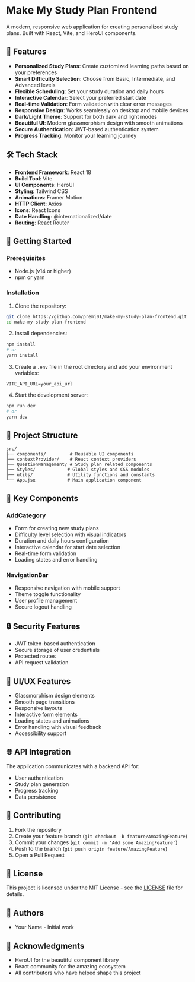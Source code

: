 # Make My Study Plan Frontend

A modern, responsive web application for creating personalized study plans. Built with React, Vite, and HeroUI components.

## 🌟 Features

- **Personalized Study Plans**: Create customized learning paths based on your preferences
- **Smart Difficulty Selection**: Choose from Basic, Intermediate, and Advanced levels
- **Flexible Scheduling**: Set your study duration and daily hours
- **Interactive Calendar**: Select your preferred start date
- **Real-time Validation**: Form validation with clear error messages
- **Responsive Design**: Works seamlessly on desktop and mobile devices
- **Dark/Light Theme**: Support for both dark and light modes
- **Beautiful UI**: Modern glassmorphism design with smooth animations
- **Secure Authentication**: JWT-based authentication system
- **Progress Tracking**: Monitor your learning journey

## 🛠️ Tech Stack

- **Frontend Framework**: React 18
- **Build Tool**: Vite
- **UI Components**: HeroUI
- **Styling**: Tailwind CSS
- **Animations**: Framer Motion
- **HTTP Client**: Axios
- **Icons**: React Icons
- **Date Handling**: @internationalized/date
- **Routing**: React Router

## 🚀 Getting Started

### Prerequisites

- Node.js (v14 or higher)
- npm or yarn

### Installation

1. Clone the repository:

```bash
git clone https://github.com/premj01/make-my-study-plan-frontend.git
cd make-my-study-plan-frontend
```

2. Install dependencies:

```bash
npm install
# or
yarn install
```

3. Create a `.env` file in the root directory and add your environment variables:

```env
VITE_API_URL=your_api_url
```

4. Start the development server:

```bash
npm run dev
# or
yarn dev
```

## 📁 Project Structure

```
src/
├── components/         # Reusable UI components
├── contextProvider/    # React context providers
├── QuestionManagement/ # Study plan related components
├── Styles/            # Global styles and CSS modules
├── utils/             # Utility functions and constants
└── App.jsx            # Main application component
```

## 🔑 Key Components

### AddCategory

- Form for creating new study plans
- Difficulty level selection with visual indicators
- Duration and daily hours configuration
- Interactive calendar for start date selection
- Real-time form validation
- Loading states and error handling

### NavigationBar

- Responsive navigation with mobile support
- Theme toggle functionality
- User profile management
- Secure logout handling

## 🔒 Security Features

- JWT token-based authentication
- Secure storage of user credentials
- Protected routes
- API request validation

## 🎨 UI/UX Features

- Glassmorphism design elements
- Smooth page transitions
- Responsive layouts
- Interactive form elements
- Loading states and animations
- Error handling with visual feedback
- Accessibility support

## 🌐 API Integration

The application communicates with a backend API for:

- User authentication
- Study plan generation
- Progress tracking
- Data persistence

## 🤝 Contributing

1. Fork the repository
2. Create your feature branch (`git checkout -b feature/AmazingFeature`)
3. Commit your changes (`git commit -m 'Add some AmazingFeature'`)
4. Push to the branch (`git push origin feature/AmazingFeature`)
5. Open a Pull Request

## 📝 License

This project is licensed under the MIT License - see the [LICENSE](LICENSE) file for details.

## 👥 Authors

- Your Name - Initial work

## 🙏 Acknowledgments

- HeroUI for the beautiful component library
- React community for the amazing ecosystem
- All contributors who have helped shape this project
